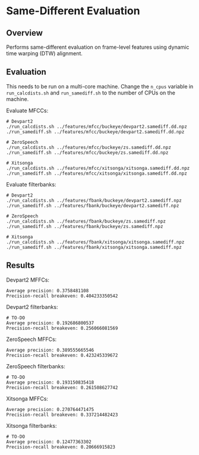 Same-Different Evaluation
=========================


Overview
--------
Performs same-different evaluation on frame-level features using dynamic time
warping (DTW) alignment.


Evaluation
----------
This needs to be run on a multi-core machine. Change the `n_cpus` variable in
`run_calcdists.sh` and `run_samediff.sh` to the number of CPUs on the machine.

Evaluate MFCCs:

    # Devpart2
    ./run_calcdists.sh ../features/mfcc/buckeye/devpart2.samediff.dd.npz
    ./run_samediff.sh ../features/mfcc/buckeye/devpart2.samediff.dd.npz

    # ZeroSpeech
    ./run_calcdists.sh ../features/mfcc/buckeye/zs.samediff.dd.npz
    ./run_samediff.sh ../features/mfcc/buckeye/zs.samediff.dd.npz

    # Xitsonga
    ./run_calcdists.sh ../features/mfcc/xitsonga/xitsonga.samediff.dd.npz
    ./run_samediff.sh ../features/mfcc/xitsonga/xitsonga.samediff.dd.npz

Evaluate filterbanks:

    # Devpart2
    ./run_calcdists.sh ../features/fbank/buckeye/devpart2.samediff.npz
    ./run_samediff.sh ../features/fbank/buckeye/devpart2.samediff.npz

    # ZeroSpeech
    ./run_calcdists.sh ../features/fbank/buckeye/zs.samediff.npz
    ./run_samediff.sh ../features/fbank/buckeye/zs.samediff.npz

    # Xitsonga
    ./run_calcdists.sh ../features/fbank/xitsonga/xitsonga.samediff.npz
    ./run_samediff.sh ../features/fbank/xitsonga/xitsonga.samediff.npz


Results
-------
Devpart2 MFFCs:

    Average precision: 0.3758481108
    Precision-recall breakeven: 0.404233350542

Devpart2 filterbanks:

    # TO-DO
    Average precision: 0.192686800537
    Precision-recall breakeven: 0.256066081569

ZeroSpeech MFFCs:

    Average precision: 0.389555665546
    Precision-recall breakeven: 0.423245339672

ZeroSpeech filterbanks:

    # TO-DO
    Average precision: 0.193150835418
    Precision-recall breakeven: 0.261508627742
    
Xitsonga MFFCs:

    Average precision: 0.270764471475
    Precision-recall breakeven: 0.337214482423

Xitsonga filterbanks:

    # TO-DO
    Average precision: 0.12477363302
    Precision-recall breakeven: 0.20666915823
